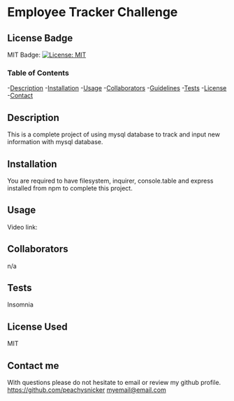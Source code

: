 # Employee Tracker Challenge

## License Badge

MIT Badge: [![License: MIT](https://img.shields.io/badge/License-MIT-yellow.svg)](https://opensource.org/licenses/MIT)

### Table of Contents

-<a name="description" href="#description">Description</a> -<a name="installation" href="#installation">Installation</a> -<a name="usage" href="#usage">Usage</a> -<a name="collaborators" href="#collaborators">Collaborators</a> -<a name="guidelines" href="#guidelines">Guidelines</a> -<a name="tests" href="#tests">Tests</a> -<a name="license" href="#license">License</a> -<a name="contact" href="#contact">Contact</a>

## Description

This is a complete project of using mysql database to track and input new information with mysql database.

## Installation

You are required to have filesystem, inquirer, console.table and express installed from npm to complete this project.

## Usage

Video link:

## Collaborators

n/a

## Tests

Insomnia

## License Used

MIT

## Contact me

With questions please do not hesitate to email or review my github profile.
https://github.com/peachysnicker
myemail@email.com

